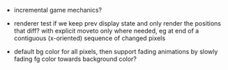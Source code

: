 - incremental game mechanics?

- renderer test if we keep prev display state and only render the positions that diff? with explicit moveto only 
where needed, eg at end of a contiguous (x-oriented) sequence of changed pixels

- default bg color for all pixels, then support fading animations by slowly fading fg color towards background color?
